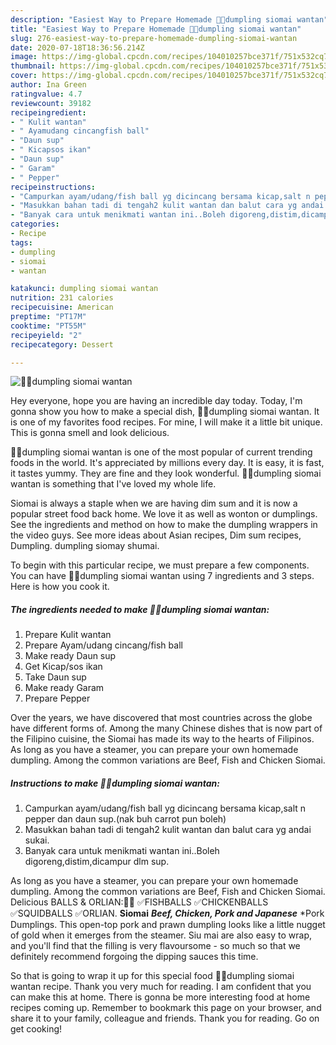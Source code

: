 ```yaml
---
description: "Easiest Way to Prepare Homemade 🥠🥠dumpling siomai wantan"
title: "Easiest Way to Prepare Homemade 🥠🥠dumpling siomai wantan"
slug: 276-easiest-way-to-prepare-homemade-dumpling-siomai-wantan
date: 2020-07-18T18:36:56.214Z
image: https://img-global.cpcdn.com/recipes/104010257bce371f/751x532cq70/🥠🥠dumpling-siomai-wantan-resipi-foto-utama.jpg
thumbnail: https://img-global.cpcdn.com/recipes/104010257bce371f/751x532cq70/🥠🥠dumpling-siomai-wantan-resipi-foto-utama.jpg
cover: https://img-global.cpcdn.com/recipes/104010257bce371f/751x532cq70/🥠🥠dumpling-siomai-wantan-resipi-foto-utama.jpg
author: Ina Green
ratingvalue: 4.7
reviewcount: 39182
recipeingredient:
- " Kulit wantan"
- " Ayamudang cincangfish ball"
- "Daun sup"
- " Kicapsos ikan"
- "Daun sup"
- " Garam"
- " Pepper"
recipeinstructions:
- "Campurkan ayam/udang/fish ball yg dicincang bersama kicap,salt n pepper dan daun sup.(nak buh carrot pun boleh)"
- "Masukkan bahan tadi di tengah2 kulit wantan dan balut cara yg andai sukai."
- "Banyak cara untuk menikmati wantan ini..Boleh digoreng,distim,dicampur dlm sup."
categories:
- Recipe
tags:
- dumpling
- siomai
- wantan

katakunci: dumpling siomai wantan 
nutrition: 231 calories
recipecuisine: American
preptime: "PT17M"
cooktime: "PT55M"
recipeyield: "2"
recipecategory: Dessert

---
```



![🥠🥠dumpling siomai wantan](https://img-global.cpcdn.com/recipes/104010257bce371f/751x532cq70/🥠🥠dumpling-siomai-wantan-resipi-foto-utama.jpg)

Hey everyone, hope you are having an incredible day today. Today, I'm gonna show you how to make a special dish, 🥠🥠dumpling siomai wantan. It is one of my favorites food recipes. For mine, I will make it a little bit unique. This is gonna smell and look delicious.

🥠🥠dumpling siomai wantan is one of the most popular of current trending foods in the world. It's appreciated by millions every day. It is easy, it is fast, it tastes yummy. They are fine and they look wonderful. 🥠🥠dumpling siomai wantan is something that I've loved my whole life.

Siomai is always a staple when we are having dim sum and it is now a popular street food back home. We love it as well as wonton or dumplings. See the ingredients and method on how to make the dumpling wrappers in the video guys. See more ideas about Asian recipes, Dim sum recipes, Dumpling. dumpling siomay shumai.


To begin with this particular recipe, we must prepare a few components. You can have 🥠🥠dumpling siomai wantan using 7 ingredients and 3 steps. Here is how you cook it.

<!--inarticleads1-->

##### The ingredients needed to make 🥠🥠dumpling siomai wantan:

1. Prepare  Kulit wantan
1. Prepare  Ayam/udang cincang/fish ball
1. Make ready Daun sup
1. Get  Kicap/sos ikan
1. Take Daun sup
1. Make ready  Garam
1. Prepare  Pepper


Over the years, we have discovered that most countries across the globe have different forms of. Among the many Chinese dishes that is now part of the Filipino cuisine, the Siomai has made its way to the hearts of Filipinos. As long as you have a steamer, you can prepare your own homemade dumpling. Among the common variations are Beef, Fish and Chicken Siomai. 

<!--inarticleads2-->

##### Instructions to make 🥠🥠dumpling siomai wantan:

1. Campurkan ayam/udang/fish ball yg dicincang bersama kicap,salt n pepper dan daun sup.(nak buh carrot pun boleh)
1. Masukkan bahan tadi di tengah2 kulit wantan dan balut cara yg andai sukai.
1. Banyak cara untuk menikmati wantan ini..Boleh digoreng,distim,dicampur dlm sup.


As long as you have a steamer, you can prepare your own homemade dumpling. Among the common variations are Beef, Fish and Chicken Siomai. Delicious BALLS &amp; ORLIAN:🍡🍢 ✅FISHBALLS ✅CHICKENBALLS ✅SQUIDBALLS ✅ORLIAN. **Siomai** ***Beef, Chicken, Pork and Japanese*** *Pork Dumplings. This open-top pork and prawn dumpling looks like a little nugget of gold when it emerges from the steamer. Siu mai are also easy to wrap, and you&#39;ll find that the filling is very flavoursome - so much so that we definitely recommend forgoing the dipping sauces this time. 

So that is going to wrap it up for this special food 🥠🥠dumpling siomai wantan recipe. Thank you very much for reading. I am confident that you can make this at home. There is gonna be more interesting food at home recipes coming up. Remember to bookmark this page on your browser, and share it to your family, colleague and friends. Thank you for reading. Go on get cooking!
